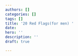 ```yaml
---
authors: []
categories: []
tags: []
title: '20 Red Flags(for men) '
date: 
hero: ''
description: ''
draft: true

---
```

